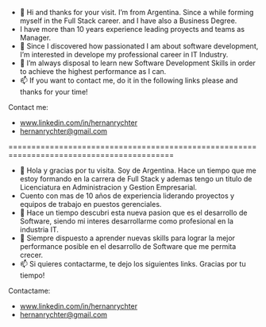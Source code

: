 - 👋 Hi and thanks for your visit. I’m from Argentina. Since a while forming myself in the Full Stack career. and I have also a Business Degree.
- I have more than 10 years experience leading proyects and teams as Manager.
- 👀 Since I discovered how passionated I am about software development, I’m interested in develope my professional career in IT Industry.
- 🌱 I’m always disposal to learn new Software Development Skills in order to achieve the highest performance as I can.
- 📫 If you want to contact me, do it in the following links please and thanks for your time! 

Contact me:
- www.linkedin.com/in/hernanrychter
- hernanrychter@gmail.com


==========================================================================================





- 👋 Hola y gracias por tu visita. Soy de Argentina. Hace un tiempo que me estoy formando en la carrera de Full Stack y ademas tengo un titulo de     Licenciatura en Administracion y Gestion Empresarial. 
- Cuento con mas de 10 años de experiencia liderando proyectos y equipos de trabajo en puestos gerenciales.
- 👀 Hace un tiempo descubri esta nueva pasion que es el desarrollo de Software, siendo mi interes desarrollarme como profesional en la industria IT.
- 🌱 Siempre dispuesto a aprender nuevas skills para lograr la mejor performance posible en el desarrollo de Software que me permita crecer.
- 📫 Si quieres contactarme, te dejo los siguientes links. Gracias por tu tiempo! 

Contactame:
- www.linkedin.com/in/hernanrychter
- hernanrychter@gmail.com
